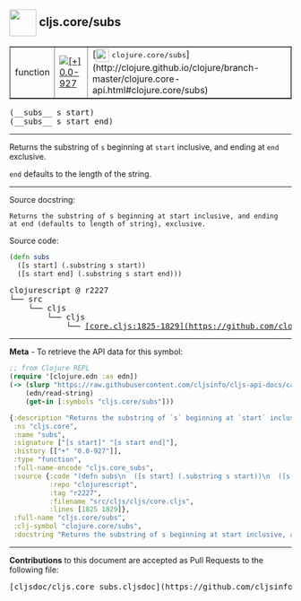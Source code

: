## <img width="48px" valign="middle" src="http://i.imgur.com/Hi20huC.png"> cljs.core/subs

 <table border="1">
<tr>

<td>function</td>
<td><a href="https://github.com/cljsinfo/cljs-api-docs/tree/0.0-927"><img valign="middle" alt="[+] 0.0-927" src="https://img.shields.io/badge/+-0.0--927-lightgrey.svg"></a> </td>
<td>
[<img height="24px" valign="middle" src="http://i.imgur.com/1GjPKvB.png"> <samp>clojure.core/subs</samp>](http://clojure.github.io/clojure/branch-master/clojure.core-api.html#clojure.core/subs)
</td>
</tr>
</table>

 <samp>
(__subs__ s start)<br>
</samp>
 <samp>
(__subs__ s start end)<br>
</samp>

---

Returns the substring of `s` beginning at `start` inclusive, and ending at `end`
exclusive.

`end` defaults to the length of the string.

---



Source docstring:

```
Returns the substring of s beginning at start inclusive, and ending
at end (defaults to length of string), exclusive.
```

Source code:

```clj
(defn subs
  ([s start] (.substring s start))
  ([s start end] (.substring s start end)))
```

 <pre>
clojurescript @ r2227
└── src
    └── cljs
        └── cljs
            └── <ins>[core.cljs:1825-1829](https://github.com/clojure/clojurescript/blob/r2227/src/cljs/cljs/core.cljs#L1825-L1829)</ins>
</pre>


---

__Meta__ - To retrieve the API data for this symbol:

```clj
;; from Clojure REPL
(require '[clojure.edn :as edn])
(-> (slurp "https://raw.githubusercontent.com/cljsinfo/cljs-api-docs/catalog/cljs-api.edn")
    (edn/read-string)
    (get-in [:symbols "cljs.core/subs"]))
```

```clj
{:description "Returns the substring of `s` beginning at `start` inclusive, and ending at `end`\nexclusive.\n\n`end` defaults to the length of the string.",
 :ns "cljs.core",
 :name "subs",
 :signature ["[s start]" "[s start end]"],
 :history [["+" "0.0-927"]],
 :type "function",
 :full-name-encode "cljs.core_subs",
 :source {:code "(defn subs\n  ([s start] (.substring s start))\n  ([s start end] (.substring s start end)))",
          :repo "clojurescript",
          :tag "r2227",
          :filename "src/cljs/cljs/core.cljs",
          :lines [1825 1829]},
 :full-name "cljs.core/subs",
 :clj-symbol "clojure.core/subs",
 :docstring "Returns the substring of s beginning at start inclusive, and ending\nat end (defaults to length of string), exclusive."}

```

---

__Contributions__ to this document are accepted as Pull Requests to the following file:

 <pre>
[cljsdoc/cljs.core_subs.cljsdoc](https://github.com/cljsinfo/cljs-api-docs/blob/master/cljsdoc/cljs.core_subs.cljsdoc)
</pre>

